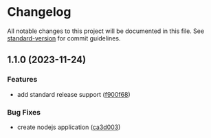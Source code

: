 # Changelog

All notable changes to this project will be documented in this file. See [standard-version](https://github.com/conventional-changelog/standard-version) for commit guidelines.

## 1.1.0 (2023-11-24)


### Features

* add standard release support ([f900f68](https://github.com/chanira-rangana/test-node-app/commit/f900f68afe852f786c64a7fdbe70e42c932b4dc4))


### Bug Fixes

* create nodejs application ([ca3d003](https://github.com/chanira-rangana/test-node-app/commit/ca3d003e5da22176c2028bc2bff1bae3fe1b33fd))
